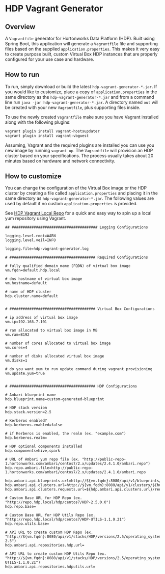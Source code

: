 # HDP Vagrant Generator

## Overview

A `Vagrantfile` generator for Hortonworks Data Platform (HDP).  Built using Spring Boot, this application will generate a `Vagrantfile` file and supporting files based on the supplied `application.properties`.  This makes it very easy to create purpose built, custom Virtual Box HDP instances that are properly configured for your use case and hardware.


## How to run

To run, simply download or build the latest `hdp-vagrant-generator-*.jar`.  If you would like to customize, place a copy of `application.properties` in the same directory as the `hdp-vagrant-generator-*.jar` and from a command line run `java -jar hdp-vagrant-generator-*.jar`.  A directory named `out` will be created with your new `Vagrantfile`, plus supporting files inside.

To use the newly created `Vagrantfile` make sure you have Vagrant installed along with the following plugins: 

```sh
vagrant plugin install vagrant-hostsupdater
vagrant plugin install vagrant-vbguest
```

Assuming, Vagrant and the required plugins are installed you can use you new image by running `vagrant up`.  The `Vagrantfile` will provision an HDP cluster based on your specifications.  The process usually takes about 20 minutes based on hardware and network connectivity.

## How to customize

You can change the configuration of the Virtual Box image or the HDP cluster by creating a file called `application.properties` and placing it in the same directory as `hdp-vagrant-generator-*.jar`.  The following values are used by default if no custom `application.properties` is provided.

See [HDP Vagrant Local Repo](https://github.com/timveil/hdp-vagrant-local-repo) for a quick and easy way to spin up a local yum repository using Vagrant.

```dosini
## ####################################### Logging Configurations

logging.level.root=WARN
logging.level.veil=INFO

logging.file=hdp-vagrant-generator.log

# ####################################### Required Configurations

# fully qualified domain name (FQDN) of virtual box image
vm.fqdn=default.hdp.local

# dns hostname of virtual box image
vm.hostname=default

# name of HDP cluster
hdp.cluster.name=default


# ####################################### Virtual Box Configurations

# ip address of virtual box image
vm.ip=192.168.7.101

# ram allocated to virtual box image in MB
vm.ram=8192

# number of cores allocated to virtual box image
vm.cores=4

# number of disks allocated virtual box image
vm.disks=1

# do you want yum to run update command during vagrant provisioning
vm.update.yum=true


# ####################################### HDP Configurations

# Ambari blueprint name
hdp.blueprint.name=custom-generated-blueprint

# HDP stack version
hdp.stack.version=2.5

# Kerberos enabled?
hdp.kerberos.enabled=false

# if Kerberos is enabled, the realm (ex. "example.com")
hdp.kerberos.realm=

# HDP optional components installed
hdp.components=hive,spark

# URL of Ambari yum repo file (ex. "http://public-repo-1.hortonworks.com/ambari/centos7/2.x/updates/2.4.1.0/ambari.repo")
hdp.repo.ambari.file=http://public-repo-1.hortonworks.com/ambari/centos7/2.x/updates/2.4.1.0/ambari.repo

hdp.ambari.api.blueprints.url=http://${vm.fqdn}:8080/api/v1/blueprints/${hdp.blueprint.name}
hdp.ambari.api.clusters.url=http://${vm.fqdn}:8080/api/v1/clusters/${hdp.cluster.name}
hdp.ambari.api.clusters.requests.url=${hdp.ambari.api.clusters.url}/requests/1

# Custom Base URL for HDP Repo (ex. "http://repo.hdp.local/hdp/centos7/HDP-2.5.0.0")
hdp.repo.base=

# Custom Base URL for HDP Utils Repo (ex. "http://repo.hdp.local/hdp/centos7/HDP-UTILS-1.1.0.21")
hdp.repo.utils.base=

# API URL to create custom HDP Repo (ex. "http://${vm.fqdn}:8080/api/v1/stacks/HDP/versions/2.5/operating_systems/redhat7/repositories/HDP-2.5")
hdp.ambari.api.repositories.hdp.url=

# API URL to create custom HDP Utils Repo (ex. "http://${vm.fqdn}:8080/api/v1/stacks/HDP/versions/2.5/operating_systems/redhat7/repositories/HDP-UTILS-1.1.0.21")
hdp.ambari.api.repositories.hdputils.url=
```

